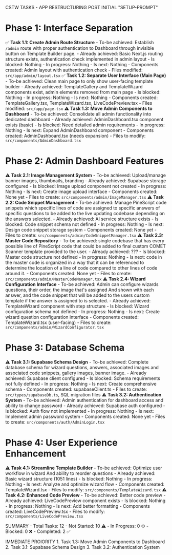 CSTW TASKS - APP RESTRUCTURING POST INITIAL "SETUP-PROMPT"

# Phase 1: Interface Separation

✅ **Task 1.1: Create Admin Route Structure** - To-be achieved: Establish `/admin` route with proper authentication to Dashboard through invisible button on Template Builder page. - Already achieved: Basic Next.js routing structure exists, authentication check implemented in admin layout - Is blocked: Nothing - In progress: Nothing - Is next: Nothing - Components created: Admin layout with authentication check - Files modified: `src/app/admin/layout.tsx`
✅ **Task 1.2: Separate User Interface (Main Page)** - To-be achieved: Clean main page to only show user-facing template builder - Already achieved: TemplateGallery and TemplateWizard components exist, admin elements removed from main page - Is blocked: Nothing - In progress: Nothing - Is next: Nothing - Components created: TemplateGallery.tsx, TemplateWizard.tsx, LiveCodePreview.tsx - Files modified: `src/app/page.tsx`
⚠️ **Task 1.3: Move Admin Components to Dashboard** - To-be achieved: Consolidate all admin functionality into dedicated dashboard - Already achieved: AdminDashboard.tsx component exists (basic) - Is blocked: Need detailed admin requirements - In progress: Nothing - Is next: Expand AdminDashboard component - Components created: AdminDashboard.tsx (needs expansion) - Files to modify: `src/components/AdminDashboard.tsx`

# Phase 2: Admin Dashboard Features

⚠️ **Task 2.1: Image Management System** - To-be achieved: Upload/manage banner images, thumbnails, branding - Already achieved: Supabase storage configured - Is blocked: Image upload component not created - In progress: Nothing - Is next: Create image upload interface - Components created: None yet - Files to create: `src/components/admin/ImageManager.tsx`
⚠️ **Task 2.2: Code Snippet Management** - To-be achieved: Manage PineScript code snippets which specific lines of code are assigned to specific answers of specific questions to be added to the live updating codebase depending on the answers selected. - Already achieved: AI service structure exists - Is blocked: Code snippet schema not defined - In progress: Nothing - Is next: Design code snippet storage system - Components created: None yet - Files to create: `src/components/admin/CodeSnippetManager.tsx`
⚠️ **Task 2.3: Master Code Repository** - To-be achieved: single codebase that has every possible line of PineScript code that could be added to final custom COMET Scanner template provided to the user. - Already achieved: ??? - Is blocked: Master code structure not defined - In progress: Nothing - Is next: code in the master code is organized in a way that it can be referenced to determine the location of a line of code compared to other lines of code around it. - Components created: None yet - Files to create: `src/components/admin/MasterCodeManager.tsx`
⚠️ **Task 2.4: Wizard Configuration Interface** - To-be achieved: Admin can configure wizards questions, their order, the image that's assigned And shown with each answer, and the code snippet that will be added to the users custom template if the answer is assigned to is selected. - Already achieved: TemplateWizard component with step structure - Is blocked: Wizard configuration schema not defined - In progress: Nothing - Is next: Create wizard question configuration interface - Components created: TemplateWizard.tsx (user-facing) - Files to create: `src/components/admin/WizardConfigurator.tsx`

# Phase 3: Database Schema

⚠️ **Task 3.1: Supabase Schema Design** - To-be achieved: Complete database schema for wizard questions, answers, associated images and associated code snippets, gallery images, banner image. - Already achieved: Supabase client configured - Is blocked: Schema requirements not fully defined - In progress: Nothing - Is next: Create comprehensive schema - Components created: supabaseClient.ts - Files to create: `src/types/supabaseDb.ts`, SQL migration files
⚠️ **Task 3.2: Authentication System** - To-be achieved: Admin authentication for dashboard access and ability to change password - Already achieved: Supabase auth configured - Is blocked: Auth flow not implemented - In progress: Nothing - Is next: Implement admin password system - Components created: None yet - Files to create: `src/components/auth/AdminLogin.tsx`

# Phase 4: User Experience Enhancement

⚠️ **Task 4.1: Streamline Template Builder** - To-be achieved: Optimize user workflow in wizard And ability to reorder questions - Already achieved: Basic wizard structure (1051 lines) - Is blocked: Nothing - In progress: Nothing - Is next: Analyze and optimize wizard flow - Components created: TemplateWizard.tsx - Files to modify: `src/components/TemplateWizard.tsx`
⚠️ **Task 4.2: Enhanced Code Preview** - To-be achieved: Better code preview - Already achieved: LiveCodePreview component exists - Is blocked: Nothing - In progress: Nothing - Is next: Add better formatting - Components created: LiveCodePreview.tsx - Files to modify: `src/components/LiveCodePreview.tsx`

SUMMARY - Total Tasks: 12 - Not Started: 10 ⚠️ - In Progress: 0 ⚙️ - Blocked: 0 ❌ - Completed: 2 ✅

IMMEDIATE PROIORITY 1. Task 1.3: Move Admin Components to Dashboard 2. Task 3.1: Supabase Schema Design 3. Task 3.2: Authentication System
